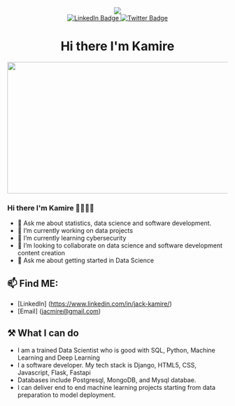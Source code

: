 <div id="header" align="center">
  <img src="https://media.giphy.com/media/Qo2dupDib32rkTY4hX/giphy.gif" />
  <div id="badges">
    <a href="https://www.linkedin.com/in/jack-kamire/">
      <img src="https://img.shields.io/badge/LinkedIn-blue?style=for-the-badge&logo=linkedin&logoColor=white" alt="LinkedIn Badge"/>
    </a>
    <a href="https://twitter.com/jac_curious">
      <img src="https://img.shields.io/badge/Twitter-blue?style=for-the-badge&logo=twitter&logoColor=white" alt="Twitter Badge"/>
    </a>
  </div>
  <img src="https://komarev.com/ghpvc/?username=Kamire-J&style=flat-square&color=blue" alt=""/> 
  
  <h1>Hi there I'm Kamire</h1>
</div> 
<div align="center">
  <img src="https://media.giphy.com/media/cnzou4ydGM7GJZ7VTz/giphy.gif" width="600" height="300"/>
</div>


### Hi there I'm Kamire 🙋‍♀️👋🏿

<!--
**Kamire-J/Kamire-J** is a ✨ _special_ ✨ repository because its `README.md` (this file) appears on your GitHub profile.

Here are some ideas to get you started:

- 🔭 I’m currently working on data projects
- 🌱 I’m currently learning cybersecurity
- 👯 I’m looking to collaborate on data science and software development.
- 💬 Ask me about getting started in Data Science
- 📫 How to reach me: ...
- 😄 Pronouns: ...
- ⚡ Fun fact: ...
-->
- 💬 Ask me about statistics, data science and software development.
- 🔭 I’m currently working on data projects
- 🌱 I’m currently learning cybersecurity
- 👯 I’m looking to collaborate on data science and software development content creation
- 💬 Ask me about getting started in Data Science
## 📫 Find ME: 
- [LinkedIn] (https://www.linkedin.com/in/jack-kamire/)
- [Email] (jacmire@gmail.com)
## ⚒️ What I can do
- I am a trained Data Scientist who is good with SQL, Python, Machine Learning and Deep Learning
- I a software developer. My tech stack is Django, HTML5, CSS, Javascript, Flask, Fastapi
- Databases include Postgresql, MongoDB, and Mysql databae.
- I can deliver end to end machine learning projects starting from data preparation to model deployment.
